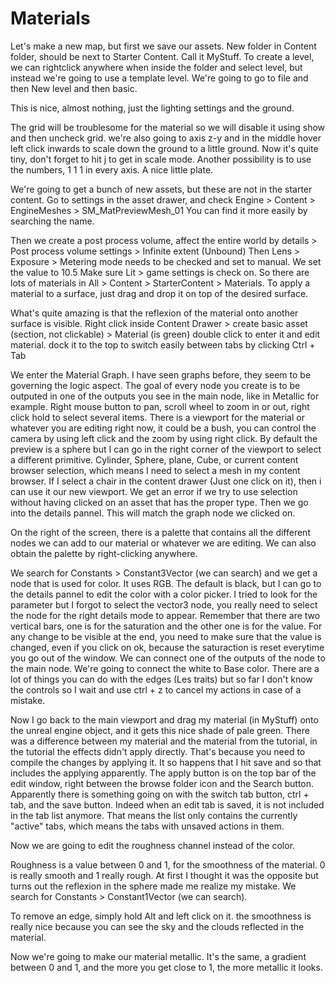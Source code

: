 # Materials

Let's make a new map, but first we save our assets.
New folder in Content folder, should be next to Starter Content.
Call it MyStuff.
To create a level, we can rightclick anywhere when inside the folder and select level, but instead
we're going to use a template level.
We're going to go to file and then New level and then basic.

This is nice, almost nothing, just the lighting settings and the ground.

The grid will be troublesome for the material so we will disable it using show and then uncheck grid.
we're also going to axis z-y and in the middle hover left click inwards to scale down the ground to a little ground.
Now it's quite tiny, don't forget to hit j to get in scale mode.
Another possibility is to use the numbers, 1 1 1 in every axis.
A nice little plate.

We're going to get a bunch of new assets, but these are not in the starter content.
Go to settings in the asset drawer, and check Engine > Content > EngineMeshes > SM_MatPreviewMesh_01
You can find it more easily by searching the name.

Then we create a post process volume, affect the entire world by details > Post process volume settings > Infinite extent (Unbound)
Then Lens > Exposure > Metering mode needs to be checked and set to manual. We set the value to 10.5
Make sure Lit > game settings is check on.
So there are lots of materials in All > Content > StarterContent > Materials.
To apply a material to a surface, just drag and drop it on top of the desired surface.

What's quite amazing is that the reflexion of the material onto another surface is visible.
Right click inside Content Drawer > create basic asset (section, not clickable) > Material (is green)
double click to enter it and edit material.
dock it to the top to switch easily between tabs by clicking Ctrl + Tab

We enter the Material Graph. I have seen graphs before, they seem to be governing the logic aspect.
The goal of every node you create is to be outputed in one of the outputs you see in the main node, like in Metallic for example.
Right mouse button to pan, scroll wheel to zoom in or out, right click hold to select several items.
There is a viewport for the material or whatever you are editing right now, it could be a bush, you can control the camera by using left click
and the zoom by using right click.
By default the preview is a sphere but I can go in the right corner of the viewport to select a different primitive.
Cylinder, Sphere, plane, Cube, or current content browser selection, which means I need to select a mesh in my content browser.
If I select a chair in the content drawer (Just one click on it), then i can use it our new viewport.
We get an error if we try to use selection without having clicked on an asset that has the proper type.
Then we go into the details pannel. This will match the graph node we clicked on.

On the right of the screen, there is a palette that contains all the different nodes we can add to our material or whatever we are editing.
We can also obtain the palette by right-clicking anywhere.

We search for Constants > Constant3Vector (we can search)
and we get a node that is used for color.
It uses RGB.
The default is black, but I can go to the details pannel to edit the color with a color picker.
I tried to look for the parameter but I forgot to select the vector3 node, you really need to select the node for the right details mode to appear.
Remember that there are two vertical bars, one is for the saturation and the other one is for the value. For any change to be visible at the end, you need
to make sure that the value is changed, even if you click on ok, because the saturaction is reset everytime you go out of the window.
We can connect one of the outputs of the node to the main node. We're going to connect the white to Base color. There are a lot of things you can do with the edges (Les traits) but so far I don't know the controls so I wait and use ctrl + z to cancel my actions in case of a mistake.

Now I go back to the main viewport and drag my material (in MyStuff) onto the unreal engine object, and it gets this nice shade of pale green.
There was a difference between my material and the material from the tutorial, in the tutorial the effects didn't apply directly. That's because you need to compile the changes by applying it. It so happens that I hit save and so that includes the applying apparently.
The apply button is on the top bar of the edit window, right between the browse folder icon and the Search button.
Apparently there is something going on with the switch tab button, ctrl + tab, and the save button. Indeed when an edit tab is saved, it is not included in the tab list anymore. That means the list only contains the currently "active" tabs, which means the tabs with unsaved actions in them.

Now we are going to edit the roughness channel instead of the color.

Roughness is a value between 0 and 1, for the smoothness of the material. 0 is really smooth and 1 really rough.
At first I thought it was the opposite but turns out the reflexion in the sphere made me realize my mistake.
We search for Constants > Constant1Vector (we can search).

To remove an edge, simply hold Alt and left click on it.
the smoothness is really nice because you can see the sky and the clouds reflected in the material.

Now we're going to make our material metallic.
It's the same, a gradient between 0 and 1, and the more you get close to 1, the more metallic it looks.

